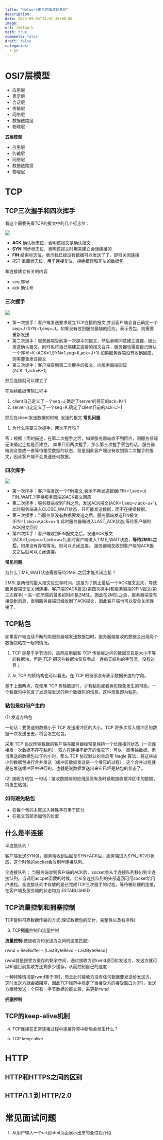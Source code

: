 ```yaml
---
title: "Network相关的面试题总结"
description: 
date: 2023-09-06T14:07:35+08:00
image:
url: /network
math: true
comments: false
draft: false
categories:
  - go
---
```


# OSI7层模型

- 应用层
- 表示层
- 会话层
- 传输层
- 网络层
- 数据链路层
- 物理层

**五层模型**

- 应用层
- 传输层
- 网络层
- 数据链路层
- 物理层

# TCP

## TCP三次握手和四次挥手

看这个需要先看TCP的报文中的几个标志位：

![](2023-09-06-14-11-52.png)

- **ACK** 确认标志位，表明该报文是确认报文
- **SYN** 同步标志位，表明该报文时用来建立会话连接的
- **FIN** 结束标志位，表示我已经没有数据可以发送了了，即将关闭连接
- RST 重置标志位，用于连接复位，拒绝错误和非法的数据包

和连接建立有关的内容
- seq 序号
- ack 确认号

### 三次握手

![](2023-09-06-14-15-07.png)

- 第一次握手：客户端发送要求建立TCP连接的报文,并且客户端会自己确定一个seq=J (SYN=1,seq=J)。如果没有收到服务器端的回应，表示丢包，则需要重新发送
- 第二次握手：服务器端受到第一次握手的报文，然后表明同意建立连接，因此发送确认报文，同时也将自己端建立连接的报文合并，服务器也需要自己确认一个序号=K
(ACK=1,SYN=1,seq=K,ack=J+1)
如果服务器端没有收到回应，则需要重发该报文
- 第三次握手：客户端受到第二次握手的报文，向服务器端回应
(ACK=1,ack=K+1)

然后连接就可以建立了

在后续数据传输过程中
1. client自己定义了一个seq=J,确定了server的目前的ack=K+1
2. server自定定义了一个seq=K,确定了client目前的ack=J+1
  
然后在client发送数据的时候, 发送的报文
**常见问题**
1. 为什么需要三次握手，两次不行吗？
  
  答：根据上面的描述，在第二次握手之后，如果服务器端收不到回应，则服务器端无法确定连接是否建立。
  如果只用两次握手，那么第三次握手丢包的话，服务器端则会变成一直等待接受数据的状态，但是因此客户端没有收到第二次握手的报文，因此客户端不会发送任何数据。

### 四次挥手

![](2023-09-06-14-26-30.png)

- 第一次挥手：客户端发送一个FIN报文,表示不再发送数据(FIN=1,seq=u)
  FIN_WAIT_1:等待服务器端的ACK报文回应
- 第二次挥手：服务器端收到FIN之后，发送ACK报文(ACK=1,seq=v,ack=u+1),此时服务端进入CLOSE_WAIT状态，只可能发送数据，而不在接受数据。
- 第三次挥手：当服务器没有数据要发送之后，服务器端发送FIN报文(FIN=1,seq=w,ack=u+1),此时服务器端进入LAST_ACK状态,等待客户端的ACK报文回应
- 第四次挥手：客户端收到FIN报文之后，发送ACK报文(ACK=1,seq=u+1,ack=w+1),此时客户端进入TIME_WAIT状态，**等待2MSL之后**，如果没有异常情况，则可以关闭连接。
服务器端在收到客户端的ACK报文之后就可以关闭连接。

**常见问题**

为什么TIME_WAIT状态需要等待2MSL之后才能关闭连接？

2MSL是两倍的最大报文段生存时间，这是为了防止最后一个ACK报文丢失，导致服务器端无法关闭连接。客户端的ACK报文(第四次握手)和服务器端的FIN报文(第三次挥手)一来一回所需的最多的时间是2MSL。因此在2MSL之后，服务器端没有接受到消息，表明服务器端已经收到了ACK报文，因此客户端也可以安全关闭连接了。

## TCP粘包

如果客户端连续不断的向服务器端发送数据包时，服务器端接收的数据会出现两个数据包粘在一起的情况。

1. TCP 是基于字节流的，虽然应用层和 TCP 传输层之间的数据交互是大小不等的数据块，但是 TCP 把这些数据块仅仅看成一连串无结构的字节流，没有边界；

2. 从 TCP 的帧结构也可以看出，在 TCP 的首部没有表示数据长度的字段。

基于上面两点，在使用 TCP 传输数据时，才有粘包或者拆包现象发生的可能。一个数据包中包含了发送端发送的两个数据包的信息，这种现象即为粘包。

### 粘包是如何产生的

(1) 发送方粘包

一句话：要发送的数据小于 TCP 发送缓冲区的大小，TCP 将多次写入缓冲区的数据一次发送出去，将会发生粘包。

采用 TCP 协议传输数据的客户端与服务器经常是保持一个长连接的状态（一次连接发一次数据不存在粘包），双方在连接不断开的情况下，可以一直传输数据。但当发送的数据包过于的小时，那么 TCP 协议默认的会启用 Nagle 算法，将这些较小的数据包进行合并发送（缓冲区数据发送是一个堆压的过程）；这个合并过程就是在发送缓冲区中进行的，也就是说数据发送出来它已经是粘包的状态了。

(2) 接收方粘包
一句话：接收数据端的应用层没有及时读取接收缓冲区中的数据，将发生粘包。

### 如何避免粘包
- 在每个包的末尾加入特殊字符用于区分
- 在报文首部添加包的长度

## 什么是半连接

半连接队列：

客户端发送SYN包，服务端收到后回复SYN+ACK后，服务端进入SYN_RCVD状态，这个时候的socket会放到半连接队列。

全连接队列：
当服务端收到客户端的ACK后，socket会从半连接队列移出到全连接队列。当调用accpet函数的时候，会从全连接队列的头部返回可用socket给用户进程。全连接队列中存放的是已完成TCP三次握手的过程，等待被处理的连接，在客户端及服务端的状态均为 ESTABLISHED

## TCP流量控制和拥塞控制

TCP提供可靠数据传输的方式(保证数据包的交付，完整性以及有序性)

3.  TCP拥塞控制和流量控制

   **流量控制**(使接收方和发送方之间的速度匹配)

   rwnd = RevBuffer - [LastByteRevd - LastByteRead]

   rwnd就是接受方缓存的剩余空间，通过接收方讲rwnd发回给发送方，发送方就可以知道目前接收方还剩多少缓存，从而控制自己的速度

   一种特殊情况是rwnd等于0时，而且此时接收方没有任何数据要发送给发送方，这时发送方就会被阻塞，因此TCP规范中规定了当接受方的接受窗口为0时，发送方继续发送一个只有一字节数据的报文段，来更新rwnd

   **拥塞控制**

## TCP的keep-alive机制

4. TCP连接在正常连接过程中连接异常中断后会发生什么？

5. TCP keep-alive

# HTTP

## HTTP和HTTPS之间的区别

## HTTP/1.1 到 HTTP/2.0


# 常见面试问题
1. 从用户输入一个url到html页面展示出来的全过程介绍
